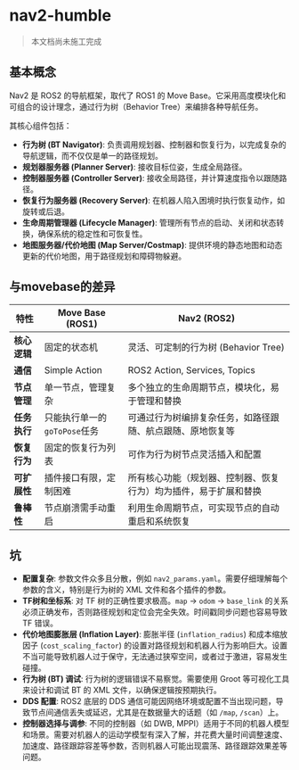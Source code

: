 # nav2-humble

> 本文档尚未施工完成

## 基本概念

Nav2 是 ROS2 的导航框架，取代了 ROS1 的 Move Base。它采用高度模块化和可组合的设计理念，通过行为树（Behavior Tree）来编排各种导航任务。

其核心组件包括：
* **行为树 (BT Navigator)**: 负责调用规划器、控制器和恢复行为，以完成复杂的导航逻辑，而不仅仅是单一的路径规划。
* **规划器服务器 (Planner Server)**: 接收目标位姿，生成全局路径。
* **控制器服务器 (Controller Server)**: 接收全局路径，并计算速度指令以跟随路径。
* **恢复行为服务器 (Recovery Server)**: 在机器人陷入困境时执行恢复动作，如旋转或后退。
* **生命周期管理器 (Lifecycle Manager)**: 管理所有节点的启动、关闭和状态转换，确保系统的稳定性和可恢复性。
* **地图服务器/代价地图 (Map Server/Costmap)**: 提供环境的静态地图和动态更新的代价地图，用于路径规划和障碍物躲避。

## 与movebase的差异

| 特性 | Move Base (ROS1) | Nav2 (ROS2) |
| --- | --- | --- |
| **核心逻辑** | 固定的状态机 | 灵活、可定制的行为树 (Behavior Tree) |
| **通信** | Simple Action | ROS2 Action, Services, Topics |
| **节点管理** | 单一节点，管理复杂 | 多个独立的生命周期节点，模块化，易于管理和替换 |
| **任务执行** | 只能执行单一的`goToPose`任务 | 可通过行为树编排复杂任务，如路径跟随、航点跟随、原地恢复等 |
| **恢复行为** | 固定的恢复行为列表 | 可作为行为树节点灵活插入和配置 |
| **可扩展性** | 插件接口有限，定制困难 | 所有核心功能（规划器、控制器、恢复行为）均为插件，易于扩展和替换 |
| **鲁棒性** | 节点崩溃需手动重启 | 利用生命周期节点，可实现节点的自动重启和系统恢复 |

## 坑

* **配置复杂**: 参数文件众多且分散，例如 `nav2_params.yaml`。需要仔细理解每个参数的含义，特别是行为树的 XML 文件和各个插件的参数。
* **TF树和坐标系**: 对 TF 树的正确性要求极高。`map` -> `odom` -> `base_link` 的关系必须正确发布，否则路径规划和定位会完全失效。时间戳同步问题也容易导致 TF 错误。
* **代价地图膨胀层 (Inflation Layer)**: 膨胀半径 (`inflation_radius`) 和成本缩放因子 (`cost_scaling_factor`) 的设置对路径规划和机器人行为影响巨大。设置不当可能导致机器人过于保守，无法通过狭窄空间，或者过于激进，容易发生碰撞。
* **行为树 (BT) 调试**: 行为树的逻辑错误不易察觉。需要使用 Groot 等可视化工具来设计和调试 BT 的 XML 文件，以确保逻辑按预期执行。
* **DDS 配置**: ROS2 底层的 DDS 通信可能因网络环境或配置不当出现问题，导致节点间通信丢失或延迟，尤其是在数据量大的话题（如 `/map`, `/scan`）上。
* **控制器选择与调参**: 不同的控制器（如 DWB, MPPI）适用于不同的机器人模型和场景。需要对机器人的运动学模型有深入了解，并花费大量时间调整速度、加速度、路径跟踪容差等参数，否则机器人可能出现震荡、路径跟踪效果差等问题。